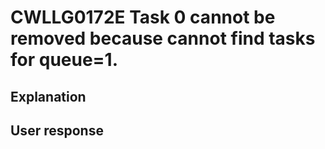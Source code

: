 # CWLLG0172E Task 0 cannot be removed because cannot find tasks for queue=1.

## Explanation

## User response
